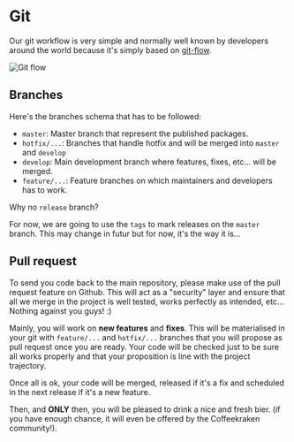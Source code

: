 <!-- This file has been generated using
     the "@coffeekraken/s-markdown-builder" package.
     !!! Do not edit it directly... -->


<!-- body -->

<!--
/**
* @name            Git
* @namespace       doc.contribute
* @type            Markdown
* @platform        md
* @status          stable
* @menu            Documentation / Contribute           /doc/contribute/git
*
* @since           2.0.0
* @author    Olivier Bossel <olivier.bossel@gmail.com> (https://coffeekraken.io)
*/
-->

# Git

Our git workflow is very simple and normally well known by developers around the world because it's simply based on [git-flow](https://www.atlassian.com/git/tutorials/comparing-workflows/gitflow-workflow#:~:text=Gitflow%20is%20a%20legacy%20Git,software%20development%20and%20DevOps%20practices.).

![Git flow](https://wac-cdn.atlassian.com/dam/jcr:cc0b526e-adb7-4d45-874e-9bcea9898b4a/04%20Hotfix%20branches.svg?cdnVersion=470)

## Branches

Here's the branches schema that has to be followed:

-   `master`: Master branch that represent the published packages.
-   `hotfix/...`: Branches that handle hotfix and will be merged into `master` and `develop`
-   `develop`: Main development branch where features, fixes, etc... will be merged.
-   `feature/...`: Feature branches on which maintainers and developers has to work.

Why no `release` branch?

For now, we are going to use the `tags` to mark releases on the `master` branch. This may change in futur but for now, it's the way it is...

## Pull request

To send you code back to the main repository, please make use of the pull request feature on Github. This will act as a "security" layer and ensure that all we merge in the project is well tested, works perfectly as intended, etc... Nothing against you guys! :)

Mainly, you will work on **new features** and **fixes**. This will be materialised in your git with `feature/...` and `hotfix/...` branches that you will propose as pull request once you are ready. Your code will be checked just to be sure all works properly and that your proposition is line with the project trajectory.

Once all is ok, your code will be merged, released if it's a fix and scheduled in the next release if it's a new feature.

Then, and **ONLY** then, you will be pleased to drink a nice and fresh bier. (if you have enough chance, it will even be offered by the Coffeekraken community!).

